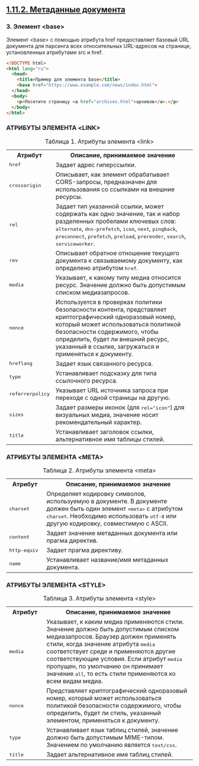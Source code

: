 ## [1.11.2. Метаданные документа](https://html5book.ru/metadannye-dokumenta)

### 3. Элемент \<base>

Элемент \<base> с помощью атрибута href предоставляет базовый URL документа для парсинга всех относительных URL-адресов на странице, установленных атрибутами src и href.

```html
<!DOCTYPE html>
<html lang="ru">
  <head>
    <title>Пример для элемента base</title>
    <base href="https://www.example.com/news/index.html">
  </head>
  <body>
    <p>Посетите страницу <a href="archives.html">архивов</a>.</p>
  </body>
</html>
```

### АТРИБУТЫ ЭЛЕМЕНТА \<LINK>

<table class="t3">
<caption>Таблица 1. Атрибуты элемента &lt;link&gt;</caption>
<tbody><tr>
<th style="width: 20%;">Атрибут</th>
<th>Описание, принимаемое значение</th>
</tr>
<tr>
<td><kbd>href</kbd></td>
<td>Задает адрес гиперссылки.</td>
</tr>
<tr>
<td><kbd>crossorigin</kbd></td>
<td>Описывает, как элемент обрабатывает CORS-запросы, предназначен для использования со ссылками на внешние ресурсы.</td>
</tr>
<tr>
<td><kbd>rel</kbd></td>
<td>Задает тип указанной ссылки, может содержать как одно значение, так и набор разделенных пробелами ключевых слов:<br>
<kbd>alternate</kbd>, <kbd>dns-prefetch</kbd>, <kbd>icon</kbd>, <kbd>next</kbd>, <kbd>pingback</kbd>, <kbd>preconnect</kbd>, <kbd>prefetch</kbd>, <kbd>preload</kbd>, <kbd>prerender</kbd>, <kbd>search</kbd>, <kbd>serviceworker</kbd>.</td>
</tr>
<tr>
<td><kbd>rev</kbd></td>
<td>Описывает обратное отношение текущего документа к связываемому документу, как определено атрибутом <kbd>href</kbd>.</td>
</tr>
<tr>
<td><kbd>media</kbd></td>
<td>Указывает, к какому типу медиа относится ресурс. Значение должно быть допустимым списком медиазапросов.</td>
</tr>
<tr>
<td><kbd>nonce</kbd></td>
<td>Используется в проверках политики безопасности контента, представляет криптографический одноразовый номер, который может использоваться политикой безопасности содержимого, чтобы определить, будет ли внешний ресурс, указанный в ссылке, загружаться и применяться к документу.</td>
</tr>
<tr>
<td><kbd>hreflang</kbd></td>
<td>Задает язык связанного ресурса.</td>
</tr>
<tr>
<td><kbd>type</kbd></td>
<td>Устанавливает подсказку для типа ссылочного ресурса.</td>
</tr>
<tr>
<td><kbd>referrerpolicy</kbd></td>
<td>Указывает URL источника запроса при переходе с одной страницы на другую.</td>
</tr>
<tr>
<td><kbd>sizes</kbd></td>
<td>Задает размеры иконок (для <kbd>rel="icon"</kbd>) для визуальных медиа, значение носит рекомендательный характер.</td>
</tr>
<tr>
<td><kbd>title</kbd></td>
<td>Устанавливает заголовок ссылки, альтернативное имя таблицы стилей.</td>
</tr>
</tbody></table>

### АТРИБУТЫ ЭЛЕМЕНТА \<META>

<table class="t3">
<caption>Таблица 2. Атрибуты элемента &lt;meta&gt;</caption>
<tbody><tr>
<th style="width: 20%;">Атрибут</th>
<th>Описание, принимаемое значение</th>
</tr>
<tr>
<td><kbd>charset</kbd></td>
<td>Определяет кодировку символов, используемую в документе. В документе должен быть один элемент <kbd>&lt;meta&gt;</kbd> с атрибутом <kbd>charset</kbd>. Необходимо использовать <kbd>utf-8</kbd> или другую кодировку, совместимую с ASCII.</td>
</tr>
<tr>
<td><kbd>content</kbd></td>
<td>Задает значение метаданных документа или прагма директив.</td>
</tr>
<tr>
<td><kbd>http-equiv</kbd></td>
<td>Задает прагма директиву.</td>
</tr>
<tr>
<td><kbd>name</kbd></td>
<td>Устанавливает название/имя метаданных документа.</td>
</tr>
</tbody></table>

### АТРИБУТЫ ЭЛЕМЕНТА \<STYLE>

<table class="t3">
<caption>Таблица 3. Атрибуты элемента &lt;style&gt;</caption>
<tbody><tr>
<th style="width: 20%;">Атрибут</th>
<th>Описание, принимаемое значение</th>
</tr>
<tr>
<td><kbd>media</kbd></td>
<td>Указывает, к каким медиа применяются стили. Значение должно быть допустимым списком медиазапросов. Браузер должен применять стили, когда значение атрибута <kbd>media</kbd> соответствует среде и применяются другие соответствующие условия. Если атрибут <kbd>media</kbd> пропущен, по умолчанию он принимает значение <kbd>all</kbd>, то есть стили применяются ко всем видам медиа.</td>
</tr>
<tr>
<td><kbd>nonce</kbd></td>
<td>Представляет криптографический одноразовый номер, который может использоваться политикой безопасности содержимого, чтобы определить, будет ли стиль, указанный элементом, применяться к документу.</td>
</tr>
<tr>
<td><kbd>type</kbd></td>
<td>Устанавливает язык таблиц стилей, значение должно быть допустимым MIME-типом. Значением по умолчанию является <kbd>text/css</kbd>.</td>
</tr>
<tr>
<td><kbd>title</kbd></td>
<td>Задает альтернативное имя таблиц стилей.</td>
</tr>
</tbody></table>


